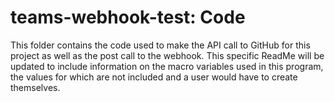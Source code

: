 # teams-webhook-test: Code
This folder contains the code used to make the API call to GitHub for this project as well as the post call to the webhook. This specific ReadMe will be updated to include information on the macro variables used in this program, the values for which are not included and a user would have to create themselves.